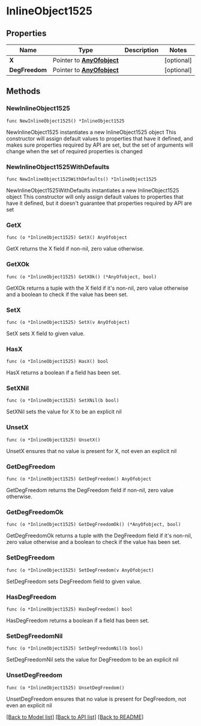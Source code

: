 # InlineObject1525

## Properties

Name | Type | Description | Notes
------------ | ------------- | ------------- | -------------
**X** | Pointer to [**AnyOfobject**](anyOf&lt;object&gt;.md) |  | [optional] 
**DegFreedom** | Pointer to [**AnyOfobject**](anyOf&lt;object&gt;.md) |  | [optional] 

## Methods

### NewInlineObject1525

`func NewInlineObject1525() *InlineObject1525`

NewInlineObject1525 instantiates a new InlineObject1525 object
This constructor will assign default values to properties that have it defined,
and makes sure properties required by API are set, but the set of arguments
will change when the set of required properties is changed

### NewInlineObject1525WithDefaults

`func NewInlineObject1525WithDefaults() *InlineObject1525`

NewInlineObject1525WithDefaults instantiates a new InlineObject1525 object
This constructor will only assign default values to properties that have it defined,
but it doesn't guarantee that properties required by API are set

### GetX

`func (o *InlineObject1525) GetX() AnyOfobject`

GetX returns the X field if non-nil, zero value otherwise.

### GetXOk

`func (o *InlineObject1525) GetXOk() (*AnyOfobject, bool)`

GetXOk returns a tuple with the X field if it's non-nil, zero value otherwise
and a boolean to check if the value has been set.

### SetX

`func (o *InlineObject1525) SetX(v AnyOfobject)`

SetX sets X field to given value.

### HasX

`func (o *InlineObject1525) HasX() bool`

HasX returns a boolean if a field has been set.

### SetXNil

`func (o *InlineObject1525) SetXNil(b bool)`

 SetXNil sets the value for X to be an explicit nil

### UnsetX
`func (o *InlineObject1525) UnsetX()`

UnsetX ensures that no value is present for X, not even an explicit nil
### GetDegFreedom

`func (o *InlineObject1525) GetDegFreedom() AnyOfobject`

GetDegFreedom returns the DegFreedom field if non-nil, zero value otherwise.

### GetDegFreedomOk

`func (o *InlineObject1525) GetDegFreedomOk() (*AnyOfobject, bool)`

GetDegFreedomOk returns a tuple with the DegFreedom field if it's non-nil, zero value otherwise
and a boolean to check if the value has been set.

### SetDegFreedom

`func (o *InlineObject1525) SetDegFreedom(v AnyOfobject)`

SetDegFreedom sets DegFreedom field to given value.

### HasDegFreedom

`func (o *InlineObject1525) HasDegFreedom() bool`

HasDegFreedom returns a boolean if a field has been set.

### SetDegFreedomNil

`func (o *InlineObject1525) SetDegFreedomNil(b bool)`

 SetDegFreedomNil sets the value for DegFreedom to be an explicit nil

### UnsetDegFreedom
`func (o *InlineObject1525) UnsetDegFreedom()`

UnsetDegFreedom ensures that no value is present for DegFreedom, not even an explicit nil

[[Back to Model list]](../README.md#documentation-for-models) [[Back to API list]](../README.md#documentation-for-api-endpoints) [[Back to README]](../README.md)


